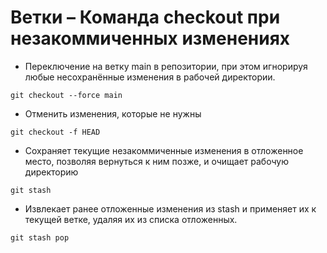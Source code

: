 # Ветки – Команда checkout при незакоммиченных изменениях

- Переключение на ветку main в репозитории, при этом игнорируя любые несохранённые изменения в рабочей директории.

```
git checkout --force main
```

- Отменить изменения, которые не нужны

```
git checkout -f HEAD
```

- Сохраняет текущие незакоммиченные изменения в отложенное место, позволяя вернуться к ним позже, и очищает рабочую директорию

```
git stash
```
- Извлекает ранее отложенные изменения из stash и применяет их к текущей ветке, удаляя их из списка отложенных.
 ```
 git stash pop
 ```